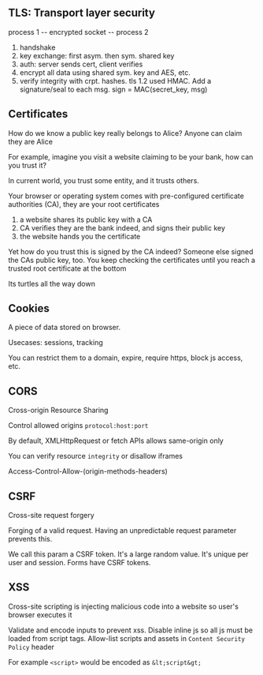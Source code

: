 



## TLS: Transport layer security

process 1 -- encrypted socket -- process 2

1. handshake 
2. key exchange: first asym. then sym. shared key 
3. auth: server sends cert, client verifies 
4. encrypt all data using shared sym. key and AES, etc. 
5. verify integrity with crpt. hashes. tls 1.2 used HMAC. Add a signature/seal to each msg. sign = MAC(secret_key, msg)

## Certificates 

How do we know a public key really belongs to Alice? Anyone can claim they are Alice

For example, imagine you visit a website claiming to be your bank, how can you trust it?

In current world, you trust some entity, and it trusts others. 

Your browser or operating system comes with pre-configured certificate authorities (CA), they are your root certificates
1. a website shares its public key with a CA 
2. CA verifies they are the bank indeed, and signs their public key 
3. the website hands you the certificate 

Yet how do you trust this is signed by the CA indeed? Someone else signed the CAs public key, too. You keep checking the certificates until you reach a trusted root certificate at the bottom 

Its turtles all the way down 


## Cookies 

A piece of data stored on browser. 

Usecases: sessions, tracking

You can restrict them to a domain, expire, require https, block js access, etc. 

## CORS

Cross-origin Resource Sharing 

Control allowed origins `protocol:host:port`

By default, XMLHttpRequest or fetch APIs allows same-origin only 

You can verify resource `integrity` or disallow iframes 

Access-Control-Allow-(origin-methods-headers)

## CSRF

Cross-site request forgery  

Forging of a valid request. Having an unpredictable request parameter prevents this. 

We call this param a CSRF token. It's a large random value. It's unique per user and session. Forms have CSRF tokens. 

## XSS

Cross-site scripting is injecting malicious code into a website so user's browser executes it 

Validate and encode inputs to prevent xss. Disable inline js so all js must be loaded from script tags. Allow-list scripts and assets in `Content Security Policy` header

For example `<script>` would be encoded as `&lt;script&gt;`
